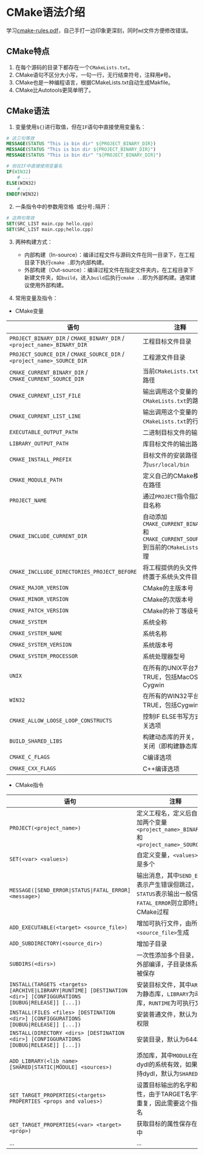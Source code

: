 # CMake语法介绍

学习[cmake-rules.pdf](https://github.com/Akagi201/learning-cmake/blob/master/docs/cmake-rules.pdf)，自己手打一边印象更深刻，同时`md`文件方便修改错误。

## CMake特点

1. 在每个源码的目录下都存在一个`CMakeLists.txt`。
2. CMake语句不区分大小写，一句一行，无行结束符号，注释用`#`号。
3. CMake也是一种编程语言，根据CMakeLists.txt自动生成Makfile。
4. CMake比Autotools更简单明了。

## CMake语法

1. 变量使用`${}`进行取值，但在`IF`语句中直接使用变量名：

``` cmake
# 这三句等效
MESSAGE(STATUS "This is bin dir" ${PROJECT_BINARY_DIR})
MESSAGE(STATUS "This is bin dir ${PROJECT_BINARY_DIR}")
MESSAGE(STATUS "This is bin dir" "${PROJECT_BINARY_DIR}")

# 但在IF中直接使用变量名
IF(WIN32)
	# ...
ELSE(WIN32)
	# ...
ENDIF(WIN32)
```

2. 一条指令中的参数用空格` `或分号`;`隔开：

``` cmake
# 这两句等效
SET(SRC_LIST main.cpp hello.cpp)
SET(SRC_LIST main.cpp;hello.cpp)
```

3. 两种构建方式：

	- 内部构建（In-source）：编译过程文件与源码文件在同一目录下，在工程目录下执行`cmake .`即为内部构建。
	- 外部构建（Out-source）：编译过程文件在指定文件夹内，在工程目录下新建文件夹，如`build`，进入`build`后执行`cmake ..`即为外部构建。通常建议使用外部构建。

4. 常用变量及指令：

- CMake变量

| 语句 | 注释 |
| ---- | ---- |
| `PROJECT_BINARY_DIR` / `CMAKE_BINARY_DIR` / `<project_name>_BINARY_DIR` | 工程目标文件目录 |
| `PROJECT_SOURCE_DIR` / `CMAKE_SOURCE_DIR` / `<project_name>_SOURCE_DIR` | 工程源文件目录 |
| `CMAKE_CURRENT_BINARY_DIR` / `CMAKE_CURRENT_SOURCE_DIR` | 当前`CMakeLists.txt`所在的路径 |
| `CMAKE_CURRENT_LIST_FILE` | 输出调用这个变量的`CMakeLists.txt`的路径 |
| `CMAKE_CURRENT_LIST_LINE` | 输出调用这个变量的`CMakeLists.txt`的行号 |
| `EXECUTABLE_OUTPUT_PATH` | 二进制目标文件的输出路径 |
| `LIBRARY_OUTPUT_PATH` | 库目标文件的输出路径 |
| `CMAKE_INSTALL_PREFIX` | 目标文件的安装路径，默认为`usr/local/bin` |
| `CMAKE_MODULE_PATH` | 定义自己的CMake模块所在路径 |
| `PROJECT_NAME` | 通过`PROJECT`指令指定的项目名称 |
| `CMAKE_INCLUDE_CURRENT_DIR` | 自动添加`CMAKE_CURRENT_BINARY_DIR`和`CMAKE_CURRENT_SOURCE_DIR`到当前的`CMakeLists.txt`处理 |
| `CMAKE_INCLLUDE_DIRECTORIES_PROJECT_BEFORE` | 将工程提供的头文件目录始终置于系统头文件目录之前 |
| `CMAKE_MAJOR_VERSION` | CMake的主版本号 |
| `CMAKE_MINOR_VERSION` | CMake的次版本号 |
| `CMAKE_PATCH_VERSION` | CMake的补丁等级号 |
| `CMAKE_SYSTEM` | 系统全称 |
| `CMAKE_SYSTEM_NAME` | 系统名称 |
| `CMAKE_SYSTEM_VERSION` | 系统版本号 |
| `CMAKE_SYSTEM_PROCESSOR` | 系统处理器型号 |
| `UNIX` | 在所有的UNIX平台为TRUE，包括MacOS和Cygwin |
| `WIN32` | 在所有的WIN32平台为TRUE，包括Cygwin |
| `CMAKE_ALLOW_LOOSE_LOOP_CONSTRUCTS` | 控制IF ELSE书写方式的开关选项 |
| `BUILD_SHARED_LIBS` | 构建动态库的开关，默认为关闭（即构建静态库） |
| `CMAKE_C_FLAGS` | C编译选项 |
| `CMAKE_CXX_FLAGS` | C++编译选项 |

- CMake指令

| 语句 | 注释 |
| ---- | ---- |
| `PROJECT(<project_name>)` | 定义工程名，定义后自动添加两个变量`<project_name>_BINARY_DIR`和`<project_name>_SOURCE_DIR` |
| `SET(<var> <values>)` | 自定义变量，`<values>`可以是多个 |
| `MESSAGE([SEND_ERROR\|STATUS\|FATAL_ERROR] <message>)` | 输出消息，其中`SEND_ERROR`表示产生错误但跳过，`STATUS`表示输出一般信息，`FATAL_ERROR`则立即终止所有CMake过程 |
| `ADD_EXECUTABLE(<target> <source_file>)` | 增加可执行文件，由所有的`<source_file>`生成 |
| `ADD_SUBDIRECTORY(<source_dir>)` | 增加子目录 |
| `SUBDIRS(<dirs>)` | 一次性添加多个目录，即使外部编译，子目录体系依然被保存 |
| `INSTALL(TARGETS <targets> [ARCHIVE\|LIBRARY\|RUNTIME] [DESTINATION <dir>] [CONFIGGURATIONS [DUBUG\|RELEASE]] [...])` | 安装目标文件，其中`ARCHIVE`为静态库，`LIBRARY`为动态库，`RUNTIME`为可执行文件 |
| `INSTALL(FILES <files> [DESTINATION <dir>] [CONFIGGURATIONS [DUBUG\|RELEASE]] [...])` | 安装普通文件，默认为644权限 |
| `INSTALL(DIRECTORY <dirs> [DESTINATION <dir>] [CONFIGGURATIONS [DUBUG\|RELEASE]] [...])` | 安装目录，默认为644权限 |
| `ADD_LIBRARY(<lib_name> [SHARED\|STATIC\|MODULE] <sources>)` | 添加库，其中`MODULE`在使用dydl的系统有效，如果不支持dydl，默认为`SHARED` |
| `SET_TARGET_PROPERTIES(<targets> PROPERTIES <props and values>)` | 设置目标输出的名字和属性，由于TARGET名字不能重复，因此需要这个指令改名 |
| `GET_TARGET_PROPERTIES(<var> <target> <prop>)` | 获取目标的属性保存在变量中 |
| ... | ... |

